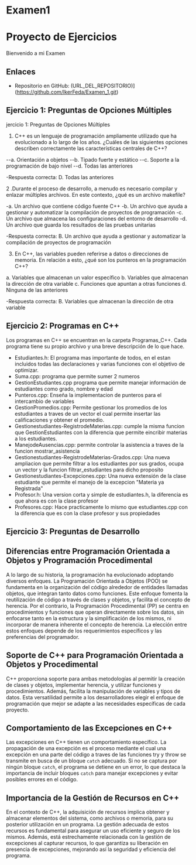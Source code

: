 # Examen1
# Proyecto de Ejercicios

Bienvenido a mi Examen 

## Enlaces

- Repositorio en GitHub: (URL_DEL_REPOSITORIO)](https://github.com/IkerFeda/Examen_1.git)

## Ejercicio 1: Preguntas de Opciones Múltiples

jercicio 1: Preguntas de Opciones Múltiples

1. C++ es un lenguaje de programación ampliamente utilizado que ha evolucionado a lo largo de los años. ¿Cuáles de las siguientes opciones describen correctamente las características centrales de C++?

--a. Orientación a objetos
--b. Tipado fuerte y estático
--c. Soporte a la programación de bajo nivel
--d. Todas las anteriores

-Respuesta correcta: D. Todas las anteriores

2 .Durante el proceso de desarrollo, a menudo es necesario compilar y enlazar múltiples archivos. En este contexto, ¿qué es un archivo makefile?

-a. Un archivo que contiene código fuente C++
-b. Un archivo que ayuda a gestionar y automatizar la compilación de proyectos de programación
-c. Un archivo que almacena las configuraciones del entorno de desarrollo
-d. Un archivo que guarda los resultados de las pruebas unitarias

-Respuesta correcta: B. Un archivo que ayuda a gestionar y automatizar la compilación de proyectos de programación

3. En C++, las variables pueden referirse a datos o direcciones de memoria. En relación a esto, ¿qué son los punteros en la programación C++?

a. Variables que almacenan un valor específico
b. Variables que almacenan la dirección de otra variable
c. Funciones que apuntan a otras funciones
d. Ninguna de las anteriores

-Respuesta correcta: B. Variables que almacenan la dirección de otra variable
## Ejercicio 2: Programas en C++

Los programas en C++ se encuentran en la carpeta Programas_C++. Cada programa tiene su propio archivo y una breve descripción de lo que hace.

- Estudiantes.h: El programa mas importante de todos, en el estan incluidos todas las declaraciones y varias funciones con el objetivo de optimizar.
- Suma.cpp: programa que permite sumer 2 numeros
- GestionEstudiantes.cpp programa que permite manejar información de estudiantes como grado, nombre y edad
- Punteros.cpp: Enseña la implementacion de punteros para el intercambio de variables
- GestionPromedios.cpp: Permite gestionar los promedios de los estudiantes a traves de un vector el cual permite insertar las calificaciones y obtener el promedio.
- Gestionestudiantes-RegistrodeMaterias.cpp: cumple la misma funcion que GestionEstudiantes con la diferencia que permite eincribir materias a los estudiantes.
- ManejodeAusencias.cpp: permite controlar la asistencia a traves de la funcion mostrar_asistencia
- Gestionestudiantes-RegistrodeMaterias-Grados.cpp: Una nueva ampliacion que permite filtrar a los estudiantes por sus grados, ocupa un vector y la funcion filtrar_estudiantes para dicho proposito
- Gestionestudiantes-Excepciones.cpp: Una nueva extensión de la clase estudiante que permite el manejo de la excepcion "Materia ya Registrada"
- Profesor.h: Una version corta y simple de estudiantes.h, la diferencia es que ahora es con la clase profesor
- Profesores.cpp: Hace practicamente lo mismo que estudiantes.cpp con la diferencia que es con la clase profesor y sus propiedades

## Ejercicio 3: Preguntas de Desarrollo
## Diferencias entre Programación Orientada a Objetos y Programación Procedimental

A lo largo de su historia, la programación ha evolucionado adoptando diversos enfoques. La Programación Orientada a Objetos (POO) se fundamenta en la organización del código alrededor de entidades llamadas objetos, que integran tanto datos como funciones. Este enfoque fomenta la reutilización de código a través de clases y objetos, y facilita el concepto de herencia. Por el contrario, la Programación Procedimental (PP) se centra en procedimientos y funciones que operan directamente sobre los datos, sin enfocarse tanto en la estructura y la simplificación de los mismos, ni incorporar de manera inherente el concepto de herencia. La elección entre estos enfoques depende de los requerimientos específicos y las preferencias del programador.

## Soporte de C++ para Programación Orientada a Objetos y Procedimental

C++ proporciona soporte para ambas metodologías al permitir la creación de clases y objetos, implementar herencia, y utilizar funciones y procedimientos. Además, facilita la manipulación de variables y tipos de datos. Esta versatilidad permite a los desarrolladores elegir el enfoque de programación que mejor se adapte a las necesidades específicas de cada proyecto.

## Comportamiento de las Excepciones en C++

Las excepciones en C++ tienen un comportamiento específico. La propagación de una excepción es el proceso mediante el cual una excepción en una parte del código a traves de las funciones try y throw se transmite en busca de un bloque `catch` adecuado. Si no se captura por ningún bloque `catch`, el programa se detiene en un error, lo que destaca la importancia de incluir bloques `catch` para manejar excepciones y evitar posibles errores en el código.

## Importancia de la Gestión de Recursos en C++

En el contexto de C++, la adquisición de recursos implica obtener y almacenar elementos del sistema, como archivos o memoria, para su posterior utilización en un programa. La gestión adecuada de estos recursos es fundamental para asegurar un uso eficiente y seguro de los mismos. Además, está estrechamente relacionada con la gestión de excepciones al capturar recursos, lo que garantiza su liberación en presencia de excepciones, mejorando así la seguridad y eficiencia del programa.





